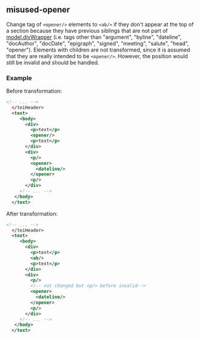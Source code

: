 ## misused-opener
Change tag of `<opener/>` elements to `<ab/>` if they don't appear at the top of a section because they have previous siblings that are not part of [model.divWrapper](https://tei-c.org/release/doc/tei-p5-doc/en/html/ref-model.divWrapper.html) (i.e. tags other than "argument", "byline", "dateline", "docAuthor", "docDate", "epigraph", "signed", "meeting", "salute", "head", "opener").
Elements with children are not transformed, since it is assumed that they are really intended to be `<opener/>`. However, the position would still be invalid and should be handled.

### Example
Before transformation:
```xml
<!-- ... -->
  </teiHeader>
  <text>
     <body>
       <div>
         <p>text</p>
         <opener/>
         <p>text</p>
       </div>
       <div>
         <p/>
         <opener>
           <dateline/>
         </opener>
         <p/>
       </div>
     <!-- ... -->
   </body>
  </text>
```

After transformation:
```xml
<!-- ... -->
  </teiHeader>
  <text>
     <body>
       <div>
         <p>text</p>
         <ab/>
         <p>text</p>
       </div>
       <div>
         <p/>
         <!-- not changed but <p/> before invalid-->
         <opener>
           <dateline/>
         </opener>
         <p/>
       </div>
     <!-- ... -->
   </body>
  </text>
```
